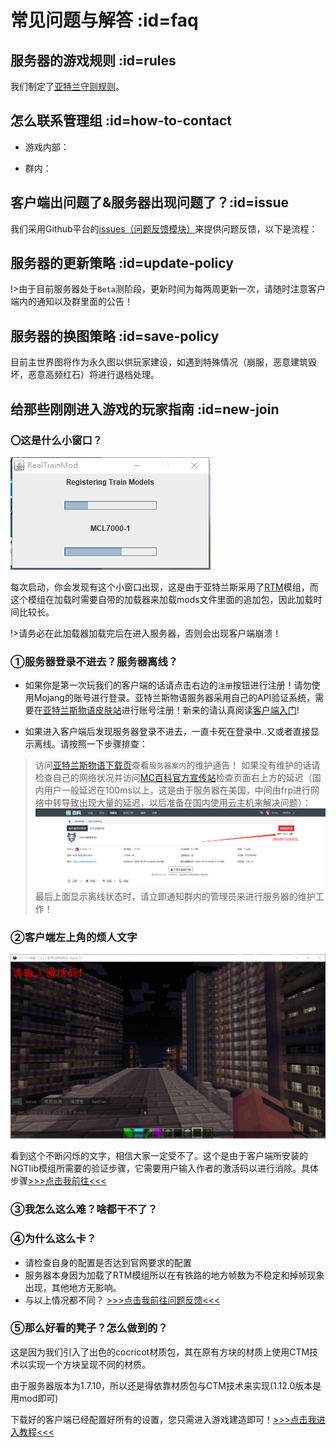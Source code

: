 # 常见问题与解答 :id=faq

## 服务器的游戏规则 :id=rules

我们制定了[亚特兰守则规则](welcome/rules.md)。

## 怎么联系管理组 :id=how-to-contact

- 游戏内部：

- 群内：



## 客户端出问题了&服务器出现问题了？:id=issue

我们采用Github平台的[issues（问题反馈模块）](https://github.com/Kamikuz/Atorasumonogatarito/issues)来提供问题反馈，以下是流程：

>

## 服务器的更新策略 :id=update-policy

!>由于目前服务器处于`Beta`测阶段，更新时间为每两周更新一次，请随时注意客户端内的通知以及群里面的公告！

## 服务器的换图策略 :id=save-policy

目前主世界图将作为永久图以供玩家建设，如遇到特殊情况（崩服，恶意建筑毁坏，恶意高频红石）将进行退档处理。

## 给那些刚刚进入游戏的玩家指南 :id=new-join

### 〇这是什么小窗口？

![rtm](assets/images/client/rtm.png)

每次启动，你会发现有这个小窗口出现，这是由于亚特兰斯采用了[RTM](mods/rtm.md)模组，而这个模组在加载时需要自带的加载器来加载mods文件里面的追加包，因此加载时间比较长。

!>请务必在此加载器加载完后在进入服务器，否则会出现客户端崩溃！

### ①服务器登录不进去？服务器离线？

- 如果你是第一次玩我们的客户端的话请点击右边的`注册`按钮进行注册！请勿使用Mojang的账号进行登录。亚特兰斯物语服务器采用自己的API验证系统，需要在[亚特兰斯物语皮肤站](https://mc.kamikuz.cn)进行账号注册！新来的请认真阅读[客户端入门](welcom/client.md)!

- 如果进入客户端后发现服务器登录不进去，一直卡死在登录中..又或者直接显示离线。请按照一下步骤排查：

>访问[亚特兰斯物语下载页](https://wiki.kamikuz.cn/download.html)查看`服务器案内`的维护通告！
>如果没有维护的话请检查自己的网络状况并访问[MC百科官方宣传站](https://play.mcmod.cn/sv20182663.html)检查页面右上方的延迟（国内用户一般延迟在100ms以上，这是由于服务器在美国，中间由frp进行网络中转导致出现大量的延迟，以后准备在国内使用云主机来解决问题）：
![ping](assets/images/client/ping.png)
>最后上面显示离线状态时，请立即通知群内的管理员来进行服务器的维护工作！

### ②客户端左上角的烦人文字

![ngt](assets/images/client/ngt.png)

看到这个不断闪烁的文字，相信大家一定受不了。这个是由于客户端所安装的NGTlib模组所需要的验证步骤，它需要用户输入作者的激活码以进行消除。具体步骤[>>>点击我前往<<<](mods/rtm.md#verfity)

### ③我怎么这么难？啥都干不了？



### ④为什么这么卡？

- 请检查自身的配置是否达到官网要求的配置
- 服务器本身因为加载了RTM模组所以在有铁路的地方帧数为不稳定和掉帧现象出现，其他地方无影响。
- 与以上情况都不同？ [>>>点击我前往问题反馈<<<](#issue)

### ⑤那么好看的凳子？怎么做到的？

这是因为我们引入了出色的cocricot材质包，其在原有方块的材质上使用CTM技术以实现一个方块呈现不同的材质。

由于服务器版本为1.7.10，所以还是得依靠材质包与CTM技术来实现(1.12.0版本是用mod即可)

下载好的客户端已经配置好所有的设置，您只需进入游戏建造即可！[>>>点击我进入教程<<<](tutorials/cocricot.md)
